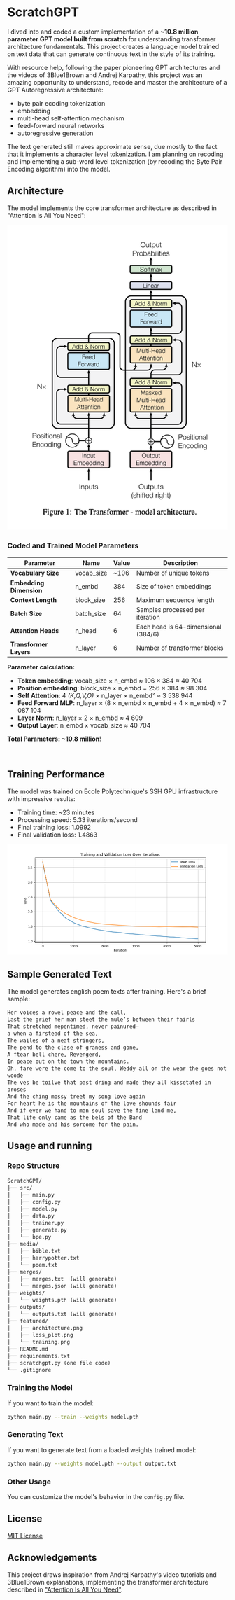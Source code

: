 # ScratchGPT


I dived into and coded a custom implementation of a **~10.8 million parameter GPT model built from scratch** for understanding transformer architecture fundamentals. This project creates a language model trained on text data that can generate continuous text in the style of its training.

With resource help, following the paper pioneering GPT architectures and the videos of 3Blue1Brown and Andrej Karpathy, this project was an amazing opportunity to understand, recode and master the architecture of a GPT Autoregressive architecture:
- byte pair ecoding tokenization
- embedding
- multi-head self-attention mechanism
- feed-forward neural networks
- autoregressive generation


The text generated still makes approximate sense, due mostly to the fact that it implements a character level tokenization.
I am planning on recoding and implementing a sub-word level tokenization (by recoding the Byte Pair Encoding algorithm) into the model.




## Architecture

The model implements the core transformer architecture as described in "Attention Is All You Need":

![Transformer Architecture](featured/architecture.png)


### Coded and Trained Model Parameters

| **Parameter** | **Name** | **Value** | **Description** |
|-----------|-------|-------|-------------|
| **Vocabulary Size**| vocab_size | ~106 | Number of unique tokens |
| **Embedding Dimension** | n_embd | 384 | Size of token embeddings |
| **Context Length** | block_size | 256 | Maximum sequence length |
| **Batch Size** | batch_size | 64 | Samples processed per iteration |
| **Attention Heads** | n_head | 6 | Each head is 64-dimensional (384/6) |
| **Transformer Layers** | n_layer | 6 | Number of transformer blocks |


**Parameter calculation:**
- **Token embedding**: vocab_size × n_embd ≈ 106 × 384 ≈ 40 704
- **Position embedding**: block_size × n_embd = 256 × 384 ≈ 98 304
- **Self Attention**: 4 *(K,Q,V,O)* × n_layer × n_embd² ≈ 3 538 944
- **Feed Forward MLP**: n_layer × (8 × n_embd × n_embd + 4 × n_embd) ≈ 7 087 104
- **Layer Norm**: n_layer × 2 × n_embd ≈ 4 609
- **Output Layer**: n_embd × vocab_size ≈ 40 704

**Total Parameters: ~10.8 million**!

<br>

## Training Performance

The model was trained on Ecole Polytechnique's SSH GPU infrastructure with impressive results:

- Training time: ~23 minutes
- Processing speed: 5.33 iterations/second
- Final training loss: 1.0992
- Final validation loss: 1.4863

![Loss Evolution](featured/loss_plot.png)


## Sample Generated Text

The model generates english poem texts after training. Here's a brief sample:

```
Her voices a rowel peace and the call,
Last the grief her man steet the mule’s between their fairls
That stretched mepentimed, never painured—
a when a firstead of the sea,
The wailes of a neat stringers,
The pend to the clase of graness and gone,
A ftear bell chere, Revengerd,
In peace out on the town the mountains.
Oh, fare were the come to the soul, Weddy all on the wear the goes not woode
The ves be toilve that past dring and made they all kissetated in proses
And the ching mossy treet my song love again
For heart he is the mountains of the love shounds fair
And if ever we hand to man soul save the fine land me,
That life only came as the bels of the Band
And who made and his sorcome for the pain.
```



## Usage and running

### Repo Structure

```
ScratchGPT/
├── src/
│   ├── main.py
│   ├── config.py
│   ├── model.py
│   ├── data.py
│   ├── trainer.py
│   ├── generate.py
│   └── bpe.py
├── media/
│   ├── bible.txt
│   ├── harrypotter.txt
│   └── poem.txt
├── merges/
│   ├── merges.txt  (will generate)
│   └── merges.json (will generate)
├── weights/
│   └── weights.pth (will generate)
├── outputs/
│   └── outputs.txt (will generate)
├── featured/
│   ├── architecture.png
│   ├── loss_plot.png
│   └── training.png
├── README.md
├── requirements.txt
├── scratchgpt.py (one file code)
└── .gitignore
```

### Training the Model

If you want to train the model:

```bash
python main.py --train --weights model.pth
```

### Generating Text

If you want to generate text from a loaded weights trained model:

```bash
python main.py --weights model.pth --output output.txt
```

### Other Usage

You can customize the model's behavior in the `config.py` file.




## License

[MIT License](LICENSE)

## Acknowledgements

This project draws inspiration from Andrej Karpathy's video tutorials and 3Blue1Brown explanations, implementing the transformer architecture described in ["Attention Is All You Need"](https://arxiv.org/abs/1706.03762).
